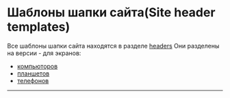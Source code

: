 # Шаблоны шапки сайта(Site header templates)
Все шаблоны шапки сайта находятся в разделе [headers](css/headers)
Они разделены на версии - для экранов: 
* [компьюторов](css/headers/header-computer.css) 
* [планшетов](css/headers/header-tables.css)
* [телефонов](css/headers/header-phone.css)

***
